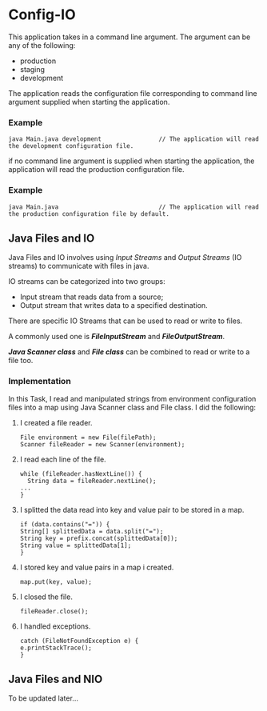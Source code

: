 # Config-IO

This application takes in a command line argument. The argument can be any of the following:

* production
* staging
* development

The application reads the configuration file corresponding to command line argument supplied when starting the application.
### Example

`java Main.java development                // The application will read the development configuration file.`

if no command line argument is supplied when starting the application, the application will read the production configuration file.
### Example

`java Main.java                            // The application will read the production configuration file by default.`

## Java Files and IO
Java Files and IO involves using *Input Streams* and *Output Streams* (IO streams) to communicate with files in java.

IO streams can be categorized into two groups:

* Input stream that reads data from a source;
* Output stream that writes data to a specified destination.

There are specific IO Streams that can be used to read or write to files.

A commonly used one is _**FileInputStream**_ and _**FileOutputStream**_.

_**Java Scanner class**_ and _**File class**_ can be combined to read or write to a file too.

### Implementation

In this Task, I read and manipulated strings from environment configuration files into a map using Java Scanner class and File class.
I did the following:

1.  I created a file reader.

    `File environment = new File(filePath);`  
    `Scanner fileReader = new Scanner(environment);`

2.  I read each line of the file.

    `while (fileReader.hasNextLine()) {`  
      `  String data = fileReader.nextLine();`  
      `...`  
      `}`  
      
3.  I splitted the data read into key and value pair to be stored in a map.

    `if (data.contains("=")) {`  
                    `String[] splittedData = data.split("=");`  
                    `String key = prefix.concat(splittedData[0]);`  
                    `String value = splittedData[1];`  
                    `}`  
                    
4.  I stored key and value pairs in a map i created.

    `map.put(key, value);`  
    
5.  I closed the file.

    `fileReader.close();`  

6.  I handled exceptions.

    `catch (FileNotFoundException e) {`  
            `e.printStackTrace();`  
        `}`

## Java Files and NIO

To be updated later...
